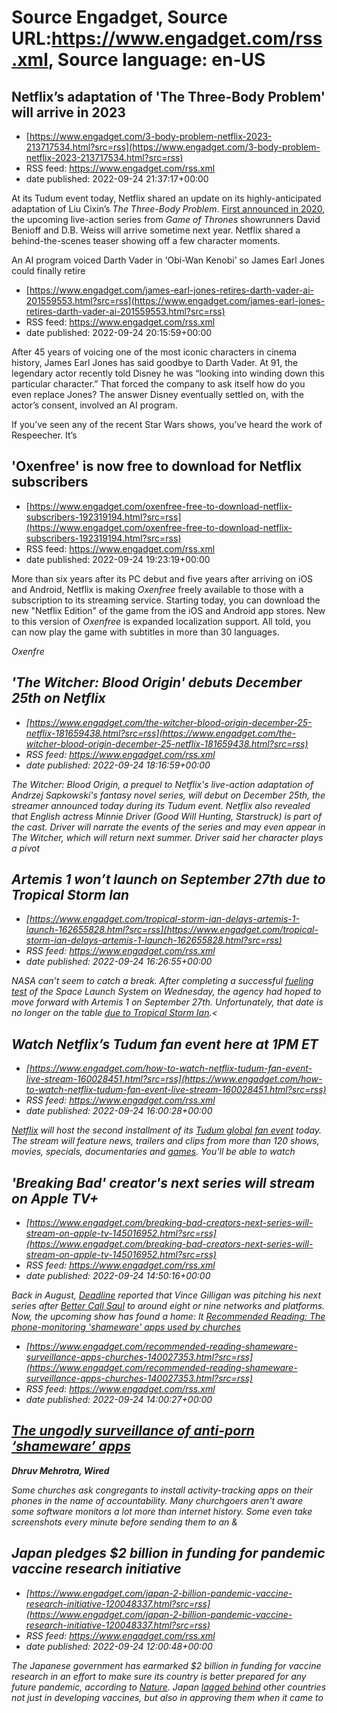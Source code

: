 # Source Engadget, Source URL:https://www.engadget.com/rss.xml, Source language: en-US

## Netflix’s adaptation of 'The Three-Body Problem' will arrive in 2023
 - [https://www.engadget.com/3-body-problem-netflix-2023-213717534.html?src=rss](https://www.engadget.com/3-body-problem-netflix-2023-213717534.html?src=rss)
 - RSS feed: https://www.engadget.com/rss.xml
 - date published: 2022-09-24 21:37:17+00:00

<p>At its Tudum event today, Netflix shared an update on its highly-anticipated adaptation of Liu Cixin’s <em>The Three-Body Problem</em>. <a href="https://www.engadget.com/netflix-weiss-benioff-sci-fi-rian-johnson-152019884.html">First announced in 2020</a>, the upcoming live-action series from <em>Game of Thrones</em> showrunners David Benioff and D.B. Weiss will arrive sometime next year. Netflix shared a behind-the-scenes teaser showing off a few character moments.</p><div id="00fcfd1dd7064e

## An AI program voiced Darth Vader in ‘Obi-Wan Kenobi’ so James Earl Jones could finally retire
 - [https://www.engadget.com/james-earl-jones-retires-darth-vader-ai-201559553.html?src=rss](https://www.engadget.com/james-earl-jones-retires-darth-vader-ai-201559553.html?src=rss)
 - RSS feed: https://www.engadget.com/rss.xml
 - date published: 2022-09-24 20:15:59+00:00

<p>After 45 years of voicing one of the most iconic characters in cinema history, James Earl Jones has said goodbye to Darth Vader. At 91, the legendary actor recently told Disney he was “looking into winding down this particular character.” That forced the company to ask itself how do you even replace Jones? The answer Disney eventually settled on, with the actor’s consent, involved an AI program.</p><p>If you’ve seen any of the recent Star Wars shows, you’ve heard the work of Respeecher. It’s 

## 'Oxenfree' is now free to download for Netflix subscribers
 - [https://www.engadget.com/oxenfree-free-to-download-netflix-subscribers-192319194.html?src=rss](https://www.engadget.com/oxenfree-free-to-download-netflix-subscribers-192319194.html?src=rss)
 - RSS feed: https://www.engadget.com/rss.xml
 - date published: 2022-09-24 19:23:19+00:00

<p>More than six years after its PC debut and five years after arriving on iOS and Android, Netflix is making <em>Oxenfree </em>freely available to those with a subscription to its streaming service. Starting today, you can download the new &quot;Netflix Edition&quot; of the game from the iOS and Android app stores. New to this version of <em>Oxenfree</em> is expanded localization support. All told, you can now play the game with subtitles in more than 30 languages.&nbsp;&nbsp;</p><p><em>Oxenfre

## 'The Witcher: Blood Origin' debuts December 25th on Netflix
 - [https://www.engadget.com/the-witcher-blood-origin-december-25-netflix-181659438.html?src=rss](https://www.engadget.com/the-witcher-blood-origin-december-25-netflix-181659438.html?src=rss)
 - RSS feed: https://www.engadget.com/rss.xml
 - date published: 2022-09-24 18:16:59+00:00

<p><em>The Witcher: Blood Origin</em>, a prequel to Netflix's live-action adaptation of Andrzej Sapkowski's fantasy novel series, will debut on December 25th, the streamer announced today during its Tudum event. Netflix also revealed that English actress Minnie Driver (<em>Good Will Hunting</em>, <em>Starstruck</em>) is part of the cast. Driver will narrate the events of the series and may even appear in <em>The Witcher</em>, which will return next summer. Driver said her character plays a pivot

## Artemis 1 won’t launch on September 27th due to Tropical Storm Ian
 - [https://www.engadget.com/tropical-storm-ian-delays-artemis-1-launch-162655828.html?src=rss](https://www.engadget.com/tropical-storm-ian-delays-artemis-1-launch-162655828.html?src=rss)
 - RSS feed: https://www.engadget.com/rss.xml
 - date published: 2022-09-24 16:26:55+00:00

<p>NASA can’t seem to catch a break. After completing a successful <a href="https://www.engadget.com/nasa-completes-artemis-1-rocket-fuel-test-034656131.html"><ins>fueling test</ins></a> of the Space Launch System on Wednesday, the agency had hoped to move forward with Artemis 1 on September 27th. Unfortunately, that date is no longer on the table <a href="https://blogs.nasa.gov/artemis/2022/09/24/artemis-i-managers-wave-off-sept-27-launch-preparing-for-rollback/">due to Tropical Storm Ian</a>.<

## Watch Netflix’s Tudum fan event here at 1PM ET
 - [https://www.engadget.com/how-to-watch-netflix-tudum-fan-event-live-stream-160028451.html?src=rss](https://www.engadget.com/how-to-watch-netflix-tudum-fan-event-live-stream-160028451.html?src=rss)
 - RSS feed: https://www.engadget.com/rss.xml
 - date published: 2022-09-24 16:00:28+00:00

<p><a href="https://www.engadget.com/tag/netflix/"><ins>Netflix</ins></a> will host the second installment of its <a href="https://www.engadget.com/netflix-global-fan-event-tudum-twitch-youtube-140027603.html"><ins>Tudum global fan event</ins></a> today. The stream will feature news, trailers and clips from more than 120 shows, movies, specials, documentaries and <a href="https://www.engadget.com/netflix-less-than-1-percent-play-games-164305915.html"><ins>games</ins></a>. You'll be able to watch

## 'Breaking Bad' creator's next series will stream on Apple TV+
 - [https://www.engadget.com/breaking-bad-creators-next-series-will-stream-on-apple-tv-145016952.html?src=rss](https://www.engadget.com/breaking-bad-creators-next-series-will-stream-on-apple-tv-145016952.html?src=rss)
 - RSS feed: https://www.engadget.com/rss.xml
 - date published: 2022-09-24 14:50:16+00:00

<p>Back in August, <a href="https://deadline.com/2022/08/vince-gilligan-new-drama-series-genre-better-call-saul-followup-x-files-1235089196/"><em>Deadline</em></a> reported that Vince Gilligan was pitching his next series after <a href="https://www.engadget.com/2016-02-16-better-call-saul-season-2-netflix-uk.html"><em>Better Call Saul</em></a> to around eight or nine networks and platforms. Now, the upcoming show has found a home: It <a href="https://deadline.com/2022/09/vince-gilligan-next-seri

## Recommended Reading: The phone-monitoring 'shameware' apps used by churches
 - [https://www.engadget.com/recommended-reading-shameware-surveillance-apps-churches-140027353.html?src=rss](https://www.engadget.com/recommended-reading-shameware-surveillance-apps-churches-140027353.html?src=rss)
 - RSS feed: https://www.engadget.com/rss.xml
 - date published: 2022-09-24 14:00:27+00:00

<h2><a href="https://www.wired.com/story/covenant-eyes-anti-porn-accountability-monitoring-apps/">The ungodly surveillance of anti-porn ‘shameware’ apps</a></h2><p><strong>Dhruv Mehrotra, </strong><strong><em>Wired</em></strong></p><p>Some churches ask congregants to install activity-tracking apps on their phones in the name of accountability. Many churchgoers aren't aware some software monitors a lot more than internet history. Some even take screenshots every minute before sending them to an &

## Japan pledges $2 billion in funding for pandemic vaccine research initiative
 - [https://www.engadget.com/japan-2-billion-pandemic-vaccine-research-initiative-120048337.html?src=rss](https://www.engadget.com/japan-2-billion-pandemic-vaccine-research-initiative-120048337.html?src=rss)
 - RSS feed: https://www.engadget.com/rss.xml
 - date published: 2022-09-24 12:00:48+00:00

<p>The Japanese government has earmarked $2 billion in funding for vaccine research in an effort to make sure its country is better prepared for any future pandemic, according to <a href="https://www.nature.com/articles/d41586-022-03000-3"><em>Nature</em></a>. Japan <a href="https://www.thelancet.com/journals/lancet/article/PIIS0140-6736(21)01220-4/fulltext">lagged behind</a> other countries not just in developing vaccines, but also in approving them when it came to <a href="https://www.engadget
